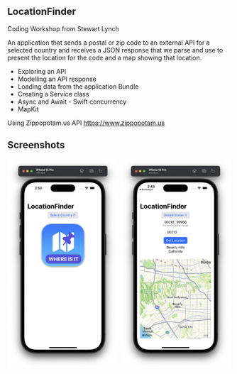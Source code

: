 ## LocationFinder
Coding Workshop from Stewart Lynch

An application that sends a postal or zip code to an external API for a selected country and receives a JSON response that we parse and use to present the location for the code and a map showing that location.

- Exploring an API
- Modelling an API response
- Loading data from the application Bundle
- Creating a Service class
- Async and Await - Swift concurrency
- MapKit

Using Zippopotam.us API
https://www.zippopotam.us

## Screenshots

<div>
  <img src="Screenshots/screen-1.png" width="250">
  <img src="Screenshots/screen-2.png" width="250">
</div>
